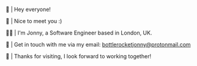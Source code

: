 👋 | Hey everyone!

🤝 | Nice to meet you :) 

👨‍💻 | I'm Jonny, a Software Engineer based in London, UK. 

🚀 | Get in touch with me via my email: bottlerocketjonny@protonmail.com 

🌟 | Thanks for visiting, I look forward to working together!

<!---
bottlerocketjonny/bottlerocketjonny is a ✨ special ✨ repository because its `README.md` (this file) appears on your GitHub profile.
You can click the Preview link to take a look at your changes.
--->

